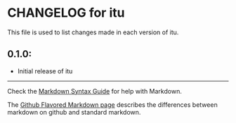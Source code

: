 # CHANGELOG for itu

This file is used to list changes made in each version of itu.

## 0.1.0:

* Initial release of itu

- - -
Check the [Markdown Syntax Guide](http://daringfireball.net/projects/markdown/syntax) for help with Markdown.

The [Github Flavored Markdown page](http://github.github.com/github-flavored-markdown/) describes the differences between markdown on github and standard markdown.
